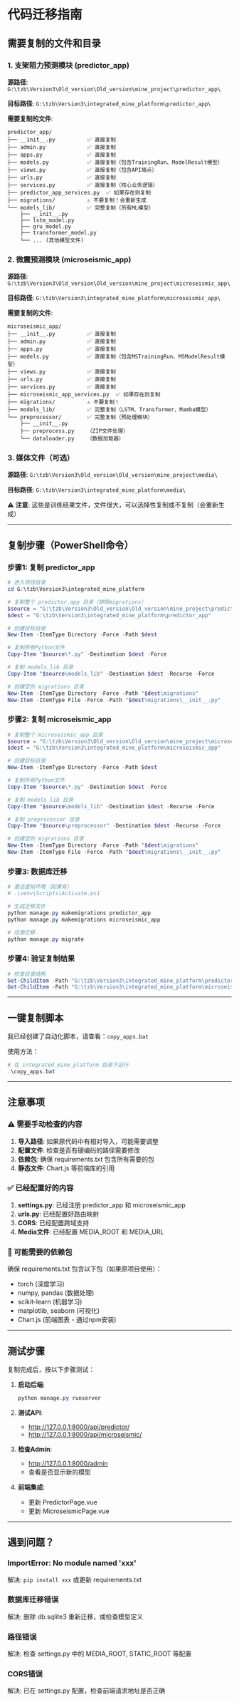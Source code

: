 # 代码迁移指南

## 需要复制的文件和目录

### 1. 支架阻力预测模块 (predictor_app)

**源路径**: `G:\tzb\Version3\Old_version\Old_version\mine_project\predictor_app\`

**目标路径**: `G:\tzb\Version3\integrated_mine_platform\predictor_app\`

**需要复制的文件**:
```
predictor_app/
├── __init__.py          ✅ 直接复制
├── admin.py             ✅ 直接复制
├── apps.py              ✅ 直接复制
├── models.py            ✅ 直接复制（包含TrainingRun、ModelResult模型）
├── views.py             ✅ 直接复制（包含API端点）
├── urls.py              ✅ 直接复制
├── services.py          ✅ 直接复制（核心业务逻辑）
├── predictor_app_services.py  ✅ 如果存在则复制
├── migrations/          ⚠️ 不要复制！会重新生成
└── models_lib/          ✅ 完整复制（所有ML模型）
    ├── __init__.py
    ├── lstm_model.py
    ├── gru_model.py
    ├── transformer_model.py
    └── ... (其他模型文件)
```

### 2. 微震预测模块 (microseismic_app)

**源路径**: `G:\tzb\Version3\Old_version\Old_version\mine_project\microseismic_app\`

**目标路径**: `G:\tzb\Version3\integrated_mine_platform\microseismic_app\`

**需要复制的文件**:
```
microseismic_app/
├── __init__.py          ✅ 直接复制
├── admin.py             ✅ 直接复制
├── apps.py              ✅ 直接复制
├── models.py            ✅ 直接复制（包含MSTrainingRun、MSModelResult模型）
├── views.py             ✅ 直接复制
├── urls.py              ✅ 直接复制
├── services.py          ✅ 直接复制
├── microseismic_app_services.py  ✅ 如果存在则复制
├── migrations/          ⚠️ 不要复制！
├── models_lib/          ✅ 完整复制（LSTM、Transformer、Mamba模型）
└── preprocessor/        ✅ 完整复制（预处理模块）
    ├── __init__.py
    ├── preprocess.py    （ZIP文件处理）
    └── dataloader.py    （数据加载器）
```

### 3. 媒体文件（可选）

**源路径**: `G:\tzb\Version3\Old_version\Old_version\mine_project\media\`

**目标路径**: `G:\tzb\Version3\integrated_mine_platform\media\`

⚠️ **注意**: 这些是训练结果文件，文件很大，可以选择性复制或不复制（会重新生成）

---

## 复制步骤（PowerShell命令）

### 步骤1: 复制 predictor_app

```powershell
# 进入项目目录
cd G:\tzb\Version3\integrated_mine_platform

# 复制整个 predictor_app 目录（排除migrations）
$source = "G:\tzb\Version3\Old_version\Old_version\mine_project\predictor_app"
$dest = "G:\tzb\Version3\integrated_mine_platform\predictor_app"

# 创建目标目录
New-Item -ItemType Directory -Force -Path $dest

# 复制所有Python文件
Copy-Item "$source\*.py" -Destination $dest -Force

# 复制 models_lib 目录
Copy-Item "$source\models_lib" -Destination $dest -Recurse -Force

# 创建空的 migrations 目录
New-Item -ItemType Directory -Force -Path "$dest\migrations"
New-Item -ItemType File -Force -Path "$dest\migrations\__init__.py"
```

### 步骤2: 复制 microseismic_app

```powershell
# 复制整个 microseismic_app 目录
$source = "G:\tzb\Version3\Old_version\Old_version\mine_project\microseismic_app"
$dest = "G:\tzb\Version3\integrated_mine_platform\microseismic_app"

# 创建目标目录
New-Item -ItemType Directory -Force -Path $dest

# 复制所有Python文件
Copy-Item "$source\*.py" -Destination $dest -Force

# 复制 models_lib 目录
Copy-Item "$source\models_lib" -Destination $dest -Recurse -Force

# 复制 preprocessor 目录
Copy-Item "$source\preprocessor" -Destination $dest -Recurse -Force

# 创建空的 migrations 目录
New-Item -ItemType Directory -Force -Path "$dest\migrations"
New-Item -ItemType File -Force -Path "$dest\migrations\__init__.py"
```

### 步骤3: 数据库迁移

```powershell
# 激活虚拟环境（如果有）
# .\venv\Scripts\Activate.ps1

# 生成迁移文件
python manage.py makemigrations predictor_app
python manage.py makemigrations microseismic_app

# 应用迁移
python manage.py migrate
```

### 步骤4: 验证复制结果

```powershell
# 检查目录结构
Get-ChildItem -Path "G:\tzb\Version3\integrated_mine_platform\predictor_app" -Recurse -Name
Get-ChildItem -Path "G:\tzb\Version3\integrated_mine_platform\microseismic_app" -Recurse -Name
```

---

## 一键复制脚本

我已经创建了自动化脚本，请查看：`copy_apps.bat`

使用方法：
```powershell
# 在 integrated_mine_platform 目录下运行
.\copy_apps.bat
```

---

## 注意事项

### ⚠️ 需要手动检查的内容

1. **导入路径**: 如果原代码中有相对导入，可能需要调整
2. **配置文件**: 检查是否有硬编码的路径需要修改
3. **依赖包**: 确保 requirements.txt 包含所有需要的包
4. **静态文件**: Chart.js 等前端库的引用

### ✅ 已经配置好的内容

1. **settings.py**: 已经注册 predictor_app 和 microseismic_app
2. **urls.py**: 已经配置好路由映射
3. **CORS**: 已经配置跨域支持
4. **Media文件**: 已经配置 MEDIA_ROOT 和 MEDIA_URL

### 🔧 可能需要的依赖包

确保 requirements.txt 包含以下包（如果原项目使用）：
- torch (深度学习)
- numpy, pandas (数据处理)
- scikit-learn (机器学习)
- matplotlib, seaborn (可视化)
- Chart.js (前端图表 - 通过npm安装)

---

## 测试步骤

复制完成后，按以下步骤测试：

1. **启动后端**:
   ```powershell
   python manage.py runserver
   ```

2. **测试API**:
   - http://127.0.0.1:8000/api/predictor/
   - http://127.0.0.1:8000/api/microseismic/

3. **检查Admin**:
   - http://127.0.0.1:8000/admin
   - 查看是否显示新的模型

4. **前端集成**: 
   - 更新 PredictorPage.vue
   - 更新 MicroseismicPage.vue

---

## 遇到问题？

### ImportError: No module named 'xxx'
解决: `pip install xxx` 或更新 requirements.txt

### 数据库迁移错误
解决: 删除 db.sqlite3 重新迁移，或检查模型定义

### 路径错误
解决: 检查 settings.py 中的 MEDIA_ROOT, STATIC_ROOT 等配置

### CORS错误
解决: 已在 settings.py 配置，检查前端请求地址是否正确
